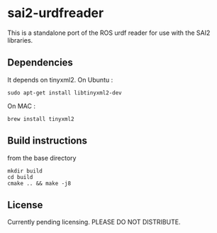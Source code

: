 # sai2-urdfreader
This is a standalone port of the ROS urdf reader for use with the SAI2 libraries.

## Dependencies
It depends on tinyxml2. 
On Ubuntu :
```
sudo apt-get install libtinyxml2-dev
```
On MAC :
```
brew install tinyxml2
```

## Build instructions 
from the base directory
```
mkdir build
cd build
cmake .. && make -j8
```

## License
Currently pending licensing. PLEASE DO NOT DISTRIBUTE.